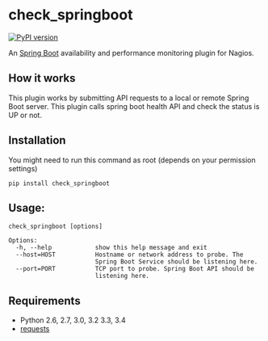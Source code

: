 check_springboot
===================
[![PyPI version](https://badge.fury.io/py/check_springboot.svg)](https://badge.fury.io/py/check_springboot)

An [Spring Boot] availability and performance monitoring plugin for 
Nagios.

[Spring Boot]: http://projects.spring.io/spring-boot/


How it works
------------

This plugin works by submitting API requests to a local or remote 
Spring Boot server. This plugin calls spring boot health API
and check the status is UP or not.


Installation
------------
You might need to run this command as root (depends on your permission settings)

`pip install check_springboot`

Usage:
-----
```
check_springboot [options]

Options:
  -h, --help            show this help message and exit
  --host=HOST           Hostname or network address to probe. The
                        Spring Boot Service should be listening here.
  --port=PORT  			TCP port to probe. Spring Boot API should be
                        listening here.

```

Requirements
------------

- Python 2.6, 2.7, 3.0, 3.2 3.3, 3.4
- [requests][]

[requests]: https://github.com/kennethreitz/requests
